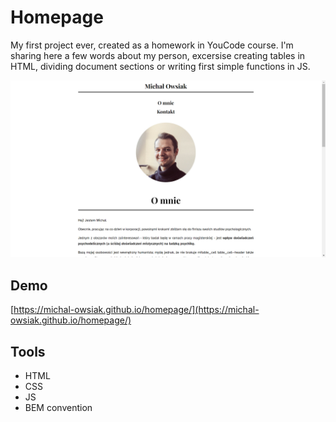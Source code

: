 # **Homepage**

My first project ever, created as a homework in YouCode course. I'm sharing here a few words about my person, excersise creating tables in HTML, dividing document sections or writing first simple functions in JS.

![screenshot](https://github.com/michal-owsiak/homepage/blob/main/images/screenshot.png?raw=true)
## Demo

[https://michal-owsiak.github.io/homepage/](https://michal-owsiak.github.io/homepage/)
## Tools

 - HTML
 - CSS
 - JS
 - BEM convention
